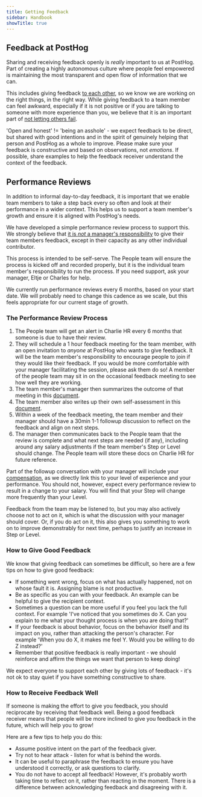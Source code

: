 ```yaml
---
title: Getting Feedback
sidebar: Handbook
showTitle: true
---
```


## Feedback at PostHog

Sharing and receiving feedback openly is _really_ important to us at PostHog. Part of creating a highly autonomous culture where people feel empowered is maintaining the most transparent and open flow of information that we can. 

This includes giving feedback [to each other](/handbook/company/values#tread-on-toes), so we know we are working on the right things, in the right way. While giving feedback to a team member can feel awkward, especially if it is not positive or if you are talking to someone with more experience than you, we believe that it is an important part of [not letting others fail](/handbook/company/culture#dont-let-others-fail). 

'Open and honest' != 'being an asshole' - we expect feedback to be direct, but shared with good intentions and in the spirit of genuinely helping that person and PostHog as a whole to improve. Please make sure your feedback is constructive and based on observations, not _emotions_. If possible, share examples to help the feedback receiver understand the context of the feedback. 

## Performance Reviews

In addition to informal day-to-day feedback, it is important that we enable team members to take a step back every so often and look at their performance in a wider context. This helps us to support a team member's growth and ensure it is aligned with PostHog's needs. 

We have developed a simple performance review process to support this. We strongly believe that [it is _not_ a manager's responsibility](/handbook/company/management) to give their team members feedback, except in their capacity as any other individual contributor. 

This process is intended to be self-serve. The People team will ensure the process is kicked off and recorded properly, but it is the individual team member's responsibility to run the process. If you need support, ask your manager, Eltje or Charles for help. 

We currently run performance reviews every 6 months, based on your start date. We will probably need to change this cadence as we scale, but this feels appropriate for our current stage of growth. 

### The Performance Review Process

1. The People team will get an alert in Charlie HR every 6 months that someone is due to have their review.
2. They will schedule a 1 hour feedback meeting for the team member, with an open invitation to _anyone_ at PostHog who wants to give feedback. It will be the team member's responsibility to encourage people to join if they would like their feedback. If you would be more comfortable with your manager facilitating the session, please ask them do so! A member of the people team may sit in on the occasional feedback meeting to see how well they are working. 
3. The team member's manager then summarizes the outcome of that meeting in this [document](https://docs.google.com/document/d/1fxP0w_gNno7Y-2Uxw4uSYCaJTpvZpDXiFZ7lFPXsDpw/edit?usp=sharing).
4. The team member also writes up their own self-assessment in this [document](https://docs.google.com/document/d/1UbS9YkGDZsAhPsZmxRRI2g83ZuQzPwoQNQeJ7IGBm9I/edit?usp=sharing).
7. Within a week of the feedback meeting, the team member and their manager should have a 30min 1-1 followup discussion to reflect on the feedback and align on next steps.
8. The manager then communicates back to the People team that the review is complete and what next steps are needed (if any), including around any salary adjustments if the team member's Step or Level should change. The People team will store these docs on Charlie HR for future reference.

Part of the followup conversation with your manager will include your [compensation](/handbook/people/compensation), as we directly link this to your level of experience and your performance. You should not, however, expect every performance review to result in a change to your salary. You will find that your Step will change more frequently than your Level.

Feedback from the team may be listened to, but you may also actively choose not to act on it, which is what the discussion with your manager should cover. Or, if you do act on it, this also gives you something to work on to improve demonstrably for next time, perhaps to justify an increase in Step or Level.

### How to Give Good Feedback

We know that giving feedback can sometimes be difficult, so here are a few tips on how to give good feedback:

- If something went wrong, focus on what has actually happened, not on whose fault it is. Assigning blame is not productive. 
- Be as specific as you can with your feedback. An example can be helpful to give the recipient context. 
- Sometimes a question can be more useful if you feel you lack the full context. For example 'I've noticed that you sometimes do X. Can you explain to me what your thought process is when you are doing that?' 
- If your feedback is about behavior, focus on the behavior itself and its impact on you, rather than attacking the person's character. For example 'When you do X, it makes me feel Y. Would you be willing to do Z instead?'
- Remember that positive feedback is really important - we should reinforce and affirm the things we want that person to keep doing!

We expect everyone to support each other by giving lots of feedback - it's not ok to stay quiet if you have something constructive to share. 

### How to Receive Feedback Well

If someone is making the effort to give you feedback, you should reciprocate by receiving that feedback well. Being a good feedback receiver means that people will be more inclined to give you feedback in the future, which will help you to grow!

Here are a few tips to help you do this:

- Assume positive intent on the part of the feedback giver. 
- Try not to hear attack - listen for what is behind the words.
- It can be useful to paraphrase the feedback to ensure you have understood it correctly, or ask questions to clarify. 
- You do not have to accept all feedback! However, it's probably worth taking time to reflect on it, rather than reacting in the moment. There is a difference between acknowledging feedback and disagreeing with it. 
